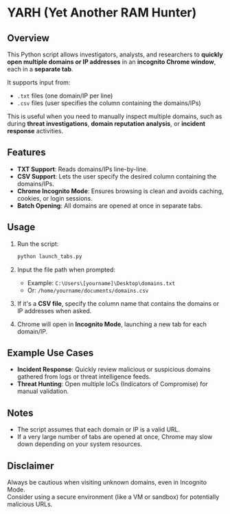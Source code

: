 
# YARH (Yet Another RAM Hunter)


## Overview

This Python script allows investigators, analysts, and researchers to **quickly open multiple domains or IP addresses** in an **incognito Chrome window**, each in a **separate tab**.

It supports input from:
- `.txt` files (one domain/IP per line)
- `.csv` files (user specifies the column containing the domains/IPs)

This is useful when you need to manually inspect multiple domains, such as during **threat investigations**, **domain reputation analysis**, or **incident response** activities.


## Features

- **TXT Support**: Reads domains/IPs line-by-line.
- **CSV Support**: Lets the user specify the desired column containing the domains/IPs.
- **Chrome Incognito Mode**: Ensures browsing is clean and avoids caching, cookies, or login sessions.
- **Batch Opening**: All domains are opened at once in separate tabs.



## Usage

1. Run the script:
    ```bash
    python launch_tabs.py
    ```

2. Input the file path when prompted:
    - Example: `C:\Users\[yourname]\Desktop\domains.txt`
    - Or: `/home/yourname/documents/domains.csv`

3. If it's a **CSV file**, specify the column name that contains the domains or IP addresses when asked.

4. Chrome will open in **Incognito Mode**, launching a new tab for each domain/IP.


## Example Use Cases

- **Incident Response**: Quickly review malicious or suspicious domains gathered from logs or threat intelligence feeds.
- **Threat Hunting**: Open multiple IoCs (Indicators of Compromise) for manual validation.


## Notes

- The script assumes that each domain or IP is a valid URL. 
- If a very large number of tabs are opened at once, Chrome may slow down depending on your system resources.


## Disclaimer

Always be cautious when visiting unknown domains, even in Incognito Mode.  
Consider using a secure environment (like a VM or sandbox) for potentially malicious URLs.

